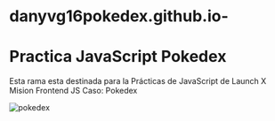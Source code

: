 # danyvg16pokedex.github.io-

# Practica JavaScript Pokedex
Esta rama esta destinada para la Prácticas de JavaScript de Launch X Mision Frontend JS 
Caso: Pokedex


![pokedex](https://user-images.githubusercontent.com/55168564/160958909-a21867c0-7e87-4e82-a751-2675df1fe8de.PNG)
